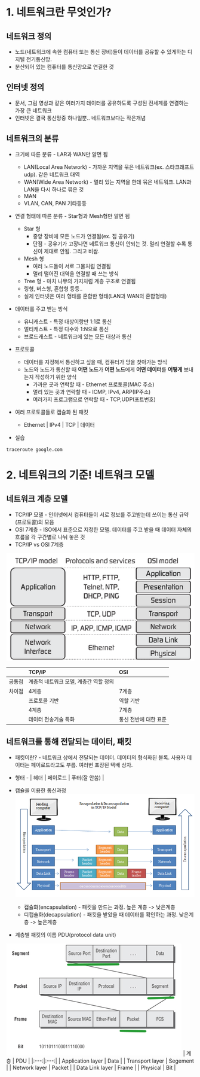 # 1. 네트워크란 무엇인가?

## 네트워크 정의
* 노드(네트워크에 속한 컴퓨터 또는 통신 장비)들이 데이터를 공유할 수 있게하는 디지털 전기통신망.
* 분산되어 있는 컴퓨터를 통신망으로 연결한 것

## 인터넷 정의
* 문서, 그림 영상과 같은 여러가지 데이터를 공유하도록 구성된 전세계를 연결하는 가장 큰 네트워크
* 인터넷은 결국 통신망중 하나일뿐.. 네트워크보다는 작은개념

## 네트워크의 분류
* 크기에 따른 분류 - LAR과 WAN만 알면 됨
  * LAN(Local Area Network) - 가까운 지역을 묶은 네트워크(ex. 스타크래프트 udp). 같은 네트워크 대역
  * WAN(Wide Area Network) - 멀리 있는 지역을 한데 묶은 네트워크. LAN과 LAN을 다시 하나로 묶은 것
  * MAN
  * VLAN, CAN, PAN 기타등등

* 연결 형태에 따른 분류 - Star형과 Mesh형만 알면 됨
  * Star 형
    * 중앙 장비에 모든 노드가 연결됨(ex. 집 공유기)
    * 단점 - 공유기가 고장나면 네트워크 통신이 안되는 것. 멀리 연결할 수록 통신이 제대로 안됨. 그리고 비쌈.
  * Mesh 형
    * 여러 노드들이 서로 그물처럼 연결됨
    * 멀리 떨어진 대역을 연결할 때 쓰는 방식
  * Tree 형 - 마치 나무의 가지처럼 계층 구조로 연결됨
  * 링형, 버스형, 혼합형 등등..
  * 실제 인터넷은 여러 형태를 혼합한 형태(LAN과 WAN의 혼합형태)

* 데이터를 주고 받는 방식
  * 유니캐스트 - 특정 대상이랑만 1:1로 통신
  * 멀티캐스트 - 특정 다수와 1:N으로 통신
  * 브로드캐스트 - 네트워크에 있는 모든 대상과 통신
  
* 프로토콜
  * 데이터를 지정해서 통신하고 싶을 때, 컴퓨터가 망을 찾아가는 방식
  * 노드와 노드가 통신할 때 **어떤 노드**가 **어떤 노드**에게 **어떤 데이터**를 **어떻게** 보내는지 작성하기 위한 양식
    * 가까운 곳과 연락할 때 - Ethernet 프로토콜(MAC 주소)
    * 멀리 있는 곳과 연락할 때 - ICMP, IPv4, ARP(IP주소)
    * 여러가지 프로그램으로 연락할 때 - TCP,UDP(포트번호)

* 여러 프로토콜들로 캡슐화 된 패킷
  * Ethernet | IPv4 | TCP | 데이터

* 실습
```
traceroute google.com
```

# 2. 네트워크의 기준! 네트워크 모델

## 네트워크 계층 모델
* TCP/IP 모델 - 인터넷에서 컴퓨터들이 서로 정보를 주고받는데 쓰이는 통신 규약(프로토콜)의 모음
* OSI 7계층 - ISO에서 표준으로 지정한 모델. 데이터를 주고 받을 때 데이터 자체의흐름을 각 구간별로 나눠 놓은 것
* TCP/IP vs OSI 7계층

![계층모델](./assets/layers_model.png)

| | TCP/IP | OSI |
|-|:----- | :---- |
| 공통점 | 계층적 네트워크 모델, 계층간 역할 정의|
|차이점  | 4계층 | 7계층 |
| | 프로토콜 기반 | 역할 기반 |
| | 4계층 | 7계층 |
| | 데이터 전송기술 특화 | 통신 전반에 대한 표준 |

## 네트워크를 통해 전달되는 데이터, 패킷
* 패킷이란? - 네트워크 상에서 전달되는 데이터. 데이터의 형식화된 블록. 사용자 데이터는 페이로드라고도 부름. 여러번 포장된 택배 상자.
* 형태 - | 헤더 | 페이로드 | 푸터(잘 안씀) |
* 캡슐을 이용한 통신과정
  ![캡슐화](./assets/encapsulation.png)
  * 캡슐화(encapsulation) - 패킷을 만드는 과정. 높은 계층 -> 낮은계층
  * 디캡슐화(decapsulation) - 패킷을 받았을 때 데이터를 확인하는 과정. 낮은계층 -> 높은계층

* 계층별 패킷의 이름 PDU(protocol data unit)

![PDU](./assets/pdu.jpg)
| 계층 | PDU |
|:---:|:---:|
| Application layer | Data |
| Transport layer | Segement |
| Network layer | Packet |
| Data Link layer | Frame |
| Physical | Bit |